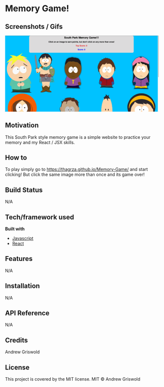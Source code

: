 # Memory Game!
## Screenshots / Gifs
![Screenshot](/src/images/screenshot.png)

## Motivation
This South Park style memory game is a simple website to practice your memory and my React / JSX skills.

## How to
To play simply go to  https://thagrza.github.io/Memory-Game/ and start clicking! But click the same image more than once and its game over!

## Build Status
N/A

## Tech/framework used
<b> Built with </b>
- [Javascript](https://www.javascript.com/)
- [React](https://reactjs.org/)

## Features
N/A

## Installation
N/A

## API Reference
N/A

## Credits
Andrew Griswold

## License
This project is covered by the MIT license.
MIT © Andrew Griswold
